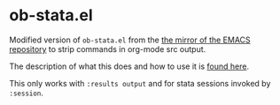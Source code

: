 # ob-stata.el
Modified version of `ob-stata.el` from the [the mirror of the EMACS repository](https://github.com/Fuco1/org-mode/blob/master/contrib/lisp/ob-stata.el) 
to strip commands in org-mode src output.

The description of what this does and how to use it is [found here](http://rlhick.people.wm.edu/posts/stata-and-literate-programming-in-emacs-org-mode.html).

This only works with `:results output` and for stata sessions invoked by `:session`. 
